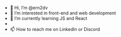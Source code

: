 - 👋 Hi, I’m @ern2dv
- 👀 I’m interested in front-end and web development 
- 🌱 I’m currently learning JS and React 
- 
- 📫 How to reach me on LinkedIn or Discord

<!---
ern2dv/ern2dv is a ✨ special ✨ repository because its `README.md` (this file) appears on your GitHub profile.
You can click the Preview link to take a look at your changes.
--->
